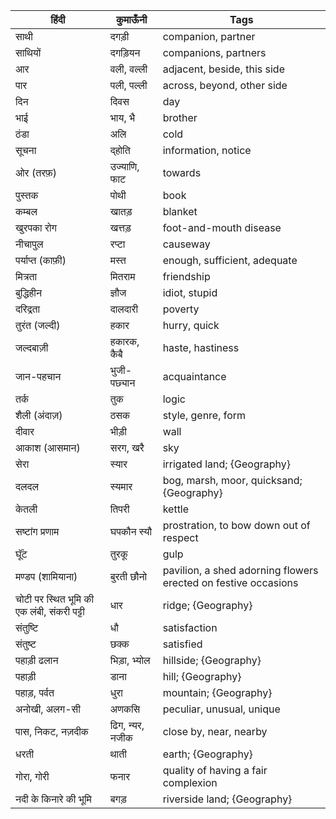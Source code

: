 हिंदी | कुमाऊँनी | Tags 
--- | --- | --- 
साथी | दगड़ी | companion, partner
साथियों | दगड़ियन | companions, partners
आर | वली, वल्ली | adjacent, beside, this side
पार | पली, पल्ली | across, beyond, other side
दिन | दिवस | day
भाई | भाय, भै | brother
ठंडा | अलि | cold
सूचना | द्होति | information, notice
ओर (तरफ़) | उज्याणि, फाट | towards
पुस्तक | पोथी | book
कम्बल | खातड़ | blanket
खुरपका रोग | खत्तड़ | foot-and-mouth disease
नीचापुल | रप्टा | causeway
पर्याप्त (काफ़ी) | मस्त | enough, sufficient, adequate
मित्रता | मितराम | friendship
बुद्धिहीन | ज्ञौज | idiot, stupid
दरिद्रता | दालदारी | poverty
तुरंत (जल्दी) | हकार | hurry, quick
जल्दबाज़ी | हकारक, कैबै | haste, hastiness
जान-पहचान | भुजी-पछ्यान | acquaintance
तर्क | तुक | logic
शैली (अंदाज़) | ठसक | style, genre, form
दीवार | भीड़ी | wall
आकाश (आसमान) | सरग, खरै | sky
सेरा | स्यार | irrigated land; {Geography}
दलदल | स्यमार | bog, marsh, moor, quicksand; {Geography}
केतली | तिपरी | kettle
सष्टांग प्रणाम | घपकौन स्यौ | prostration, to bow down out of respect
घूॅंट | तुरकू | gulp
मण्डप (शामियाना) | बुरती छौनो | pavilion, a shed adorning flowers erected on festive occasions
चोटी पर स्थित भूमि की एक लंबी, संकरी पट्टी | धार | ridge; {Geography}
संतुष्टि | धौ | satisfaction
संतुष्ट | छक्क | satisfied
पहाड़ी ढलान | भिड़ा, भ्योल | hillside; {Geography}
पहाड़ी | डाना | hill; {Geography}
पहाड़, पर्वत | धुरा | mountain; {Geography}
अनोखी, अलग-सी | अणकसि | peculiar, unusual, unique
पास, निकट, नज़दीक | ढिग, न्यर, नजीक | close by, near, nearby
धरती | थाती | earth; {Geography}
गोरा, गोरी | फनार | quality of having a fair complexion
नदी के किनारे की भूमि | बगड़ | riverside land; {Geography}